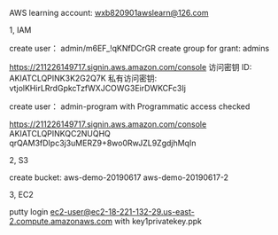 AWS learning account: wxb820901awslearn@126.com

1, IAM

create user：  admin/m6EF_!qKNfDCrGR
create group for grant: admins

https://211226149717.signin.aws.amazon.com/console
访问密钥 ID:  AKIATCLQPINK3K2G2Q7K
私有访问密钥: vtjolKHirLRrdGpkcTzfWXJCOWG3EirDWKCFc3Ij


create user：  admin-program
with Programmatic access checked

https://211226149717.signin.aws.amazon.com/console
AKIATCLQPINKQC2NUQHQ
qrQAM3fDIpc3j3uMERZ9+8wo0RwJZL9ZgdjhMqIn

2, S3

create bucket: 	aws-demo-20190617
				aws-demo-20190617-2


3, EC2

putty login ec2-user@ec2-18-221-132-29.us-east-2.compute.amazonaws.com with key1privatekey.ppk
